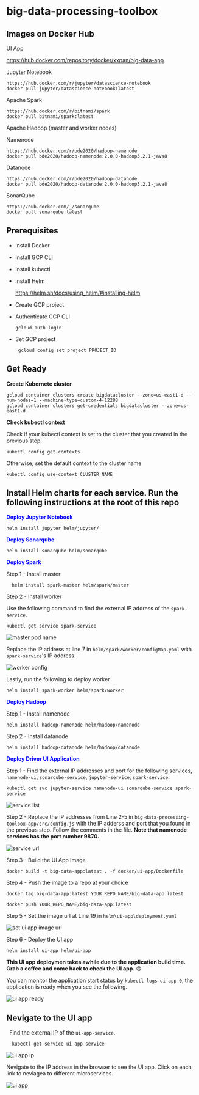 # big-data-processing-toolbox

## Images on Docker Hub
  UI App

   https://hub.docker.com/repository/docker/xxpan/big-data-app

  Jupyter Notebook

    https://hub.docker.com/r/jupyter/datascience-notebook
    docker pull jupyter/datascience-notebook:latest

  Apache Spark

    https://hub.docker.com/r/bitnami/spark  
    docker pull bitnami/spark:latest

  Apache Hadoop (master and worker nodes)

  Namenode

    https://hub.docker.com/r/bde2020/hadoop-namenode
    docker pull bde2020/hadoop-namenode:2.0.0-hadoop3.2.1-java8

  Datanode

    https://hub.docker.com/r/bde2020/hadoop-datanode
    docker pull bde2020/hadoop-datanode:2.0.0-hadoop3.2.1-java8

  SonarQube

    https://hub.docker.com/_/sonarqube
    docker pull sonarqube:latest

## Prerequisites
- Install Docker
- Install GCP CLI
- Install kubectl
- Install Helm 

    https://helm.sh/docs/using_helm/#installing-helm
- Create GCP project
- Authenticate GCP CLI

      gcloud auth login

- Set GCP project

       gcloud config set project PROJECT_ID

## Get Ready
**Create Kubernete cluster**

    gcloud container clusters create bigdatacluster --zone=us-east1-d --num-nodes=1 --machine-type=custom-4-12288 
    gcloud container clusters get-credentials bigdatacluster --zone=us-east1-d

**Check kubectl context**

  Check if your kubectl context is set to the cluster that you created in the previous step.

    kubectl config get-contexts 
  
  Otherwise, set the default context to the cluster name

    kubectl config use-context CLUSTER_NAME    

## Install Helm charts for each service. Run the following instructions at the root of this repo  

<span style="color:blue">**Deploy Jupyter Notebook**</span>

    helm install jupyter helm/jupyter/

<span style="color:blue">**Deploy Sonarqube**</span>

    helm install sonarqube helm/sonarqube

<span style="color:blue">**Deploy Spark**</span>

Step 1 - Install master 

      helm install spark-master helm/spark/master
      
Step 2 - Install worker
      
Use the following command to find the external IP address of the `spark-service`.

    kubectl get service spark-service

![master pod name](./png/spark-master-ip.png)


Replace the IP address at line 7 in `helm/spark/worker/configMap.yaml` with `spark-service`'s IP address.

![worker config](./png/spark-worker-config.png)

Lastly, run the following to deploy worker

    helm install spark-worker helm/spark/worker

<span style="color:blue">**Deploy Hadoop**</span>

Step 1 - Install namenode

    helm install hadoop-namenode helm/hadoop/namenode

Step 2 - Install datanode

    helm install hadoop-datanode helm/hadoop/datanode

<span style="color:blue">**Deploy Driver UI Application**</span>

Step 1 - Find the external IP addresses and port for the following services, `namenode-ui`, `sonarqube-service`, `jupyter-service`, `spark-service`.

    kubectl get svc jupyter-service namenode-ui sonarqube-service spark-service

![service list](./png/ui-service-list.png)

Step 2 - Replace the IP addresses from Line 2-5 in `big-data-processing-toolbox-app/src/config.js` with the IP adderss and port that you found in the previous step. Follow the comments in the file. **Note that namenode services has the port number 9870.** 

![service url](./png/ui-app-config.png)

Step 3 - Build the UI App Image

    docker build -t big-data-app:latest . -f docker/ui-app/Dockerfile

Step 4 - Push the image to a repo at your choice

    docker tag big-data-app:latest YOUR_REPO_NAME/big-data-app:latest

    docker push YOUR_REPO_NAME/big-data-app:latest

Step 5 - Set the image url at Line 19 in `helm\ui-app\deployment.yaml`

![set ui app image url](./png/set-ui-app-image-url.png)

Step 6 - Deploy the UI app

    helm install ui-app helm/ui-app

**This UI app deploymen takes awhile due to the application build time. Grab a coffee and come back to check the UI app.**	&#128516;

You can monitor the application start status by `kubectl logs ui-app-0`, the application is ready when you see the following.

![ui app ready](./png/ui-app-ready.png)

## Nevigate to the UI app
 
Find the external IP of the `ui-app-service`.

      kubectl get service ui-app-service  

![ui app ip](./png/ui-app-ip.png)
  
Nevigate to the IP address in the browser to see the UI app. Click on each link to neviagea to different microservices.

![ui app](./png/ui-app.png)

